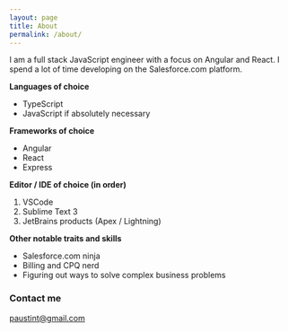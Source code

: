 ```yaml
---
layout: page
title: About
permalink: /about/
---
```


I am a full stack JavaScript engineer with a focus on Angular and React.
I spend a lot of time developing on the Salesforce.com platform.

**Languages of choice**
* TypeScript
* JavaScript if absolutely necessary

**Frameworks of choice**
* Angular
* React
* Express

**Editor / IDE of choice (in order)**
1. VSCode
2. Sublime Text 3
3. JetBrains products (Apex / Lightning)

**Other notable traits and skills**
* Salesforce.com ninja
* Billing and CPQ nerd
* Figuring out ways to solve complex business problems

### Contact me

[paustint@gmail.com](mailto:paustint@gmail.com)